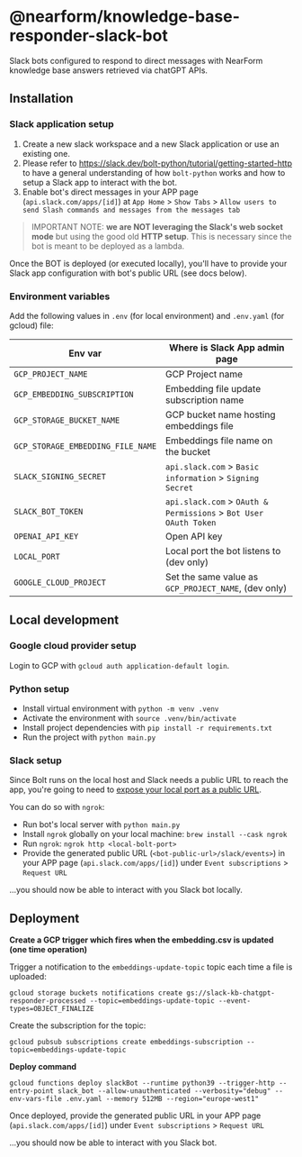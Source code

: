 # @nearform/knowledge-base-responder-slack-bot

Slack bots configured to respond to direct messages with NearForm knowledge base answers retrieved via chatGPT APIs.

## Installation

### Slack application setup

1. Create a new slack workspace and a new Slack application or use an existing one.
2. Please refer to https://slack.dev/bolt-python/tutorial/getting-started-http to have a general understanding of how `bolt-python` works and how to setup a Slack app to interact with the bot.
3. Enable bot's direct messages in your APP page (`api.slack.com/apps/[id]`) at `App Home` > `Show Tabs` > `Allow users to send Slash commands and messages from the messages tab`

> IMPORTANT NOTE: **we are NOT leveraging the Slack's web socket mode** but using the good old **HTTP setup**. This is necessary since the bot is meant to be deployed as a lambda.

Once the BOT is deployed (or executed locally), you'll have to provide your Slack app configuration with bot's public URL (see docs below).

### Environment variables

Add the following values in `.env` (for local environment) and `.env.yaml` (for gcloud) file:

| Env var                           | Where is Slack App admin page                                    |
| --------------------------------- | ---------------------------------------------------------------- |
| `GCP_PROJECT_NAME`                | GCP Project name                                                 |
| `GCP_EMBEDDING_SUBSCRIPTION`      | Embedding file update subscription name                          |
| `GCP_STORAGE_BUCKET_NAME`         | GCP bucket name hosting embeddings file                          |
| `GCP_STORAGE_EMBEDDING_FILE_NAME` | Embeddings file name on the bucket                               |
| `SLACK_SIGNING_SECRET`            | `api.slack.com` > `Basic information` > `Signing Secret`         |
| `SLACK_BOT_TOKEN`                 | `api.slack.com` > `OAuth & Permissions` > `Bot User OAuth Token` |
| `OPENAI_API_KEY`                  | Open API key                                                     |
| `LOCAL_PORT`                      | Local port the bot listens to (dev only)                         |
| `GOOGLE_CLOUD_PROJECT`            | Set the same value as `GCP_PROJECT_NAME`, (dev only)             |

## Local development

### Google cloud provider setup

Login to GCP with `gcloud auth application-default login`.

### Python setup

- Install virtual environment with `python -m venv .venv`
- Activate the environment with `source .venv/bin/activate`
- Install project dependencies with `pip install -r requirements.txt`
- Run the project with `python main.py`

### Slack setup

Since Bolt runs on the local host and Slack needs a public URL to reach the app, you're going to need to [expose your local port as a public URL](https://slack.dev/bolt-python/tutorial/getting-started-http#setting-up-events).

You can do so with `ngrok`:

- Run bot's local server with `python main.py`
- Install `ngrok` globally on your local machine: `brew install --cask ngrok`
- Run `ngrok`: `ngrok http <local-bolt-port>`
- Provide the generated public URL (`<bot-public-url>/slack/events>`) in your APP page (`api.slack.com/apps/[id]`) under `Event subscriptions` > `Request URL`

...you should now be able to interact with you Slack bot locally.

## Deployment

**Create a GCP trigger which fires when the embedding.csv is updated (one time operation)**

Trigger a notification to the `embeddings-update-topic` topic each time a file is uploaded:

`gcloud storage buckets notifications create gs://slack-kb-chatgpt-responder-processed --topic=embeddings-update-topic --event-types=OBJECT_FINALIZE`

Create the subscription for the topic:

`gcloud pubsub subscriptions create embeddings-subscription --topic=embeddings-update-topic`

**Deploy command**

```
gcloud functions deploy slackBot --runtime python39 --trigger-http --entry-point slack_bot --allow-unauthenticated --verbosity="debug" --env-vars-file .env.yaml --memory 512MB --region="europe-west1"
```

Once deployed, provide the generated public URL in your APP page (`api.slack.com/apps/[id]`) under `Event subscriptions` > `Request URL`

...you should now be able to interact with you Slack bot.
